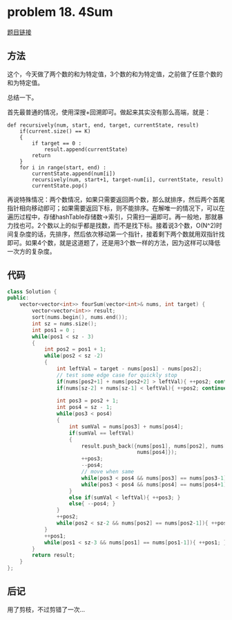 # problem 18. 4Sum

[题目链接](https://leetcode.com/problems/4sum/)

## 方法

这个，今天做了两个数的和为特定值，3个数的和为特定值，之前做了任意个数的和为特定值。

总结一下。

首先最普通的情况，使用深搜+回溯即可。做起来其实没有那么高端，就是：

```
def recursively(num, start, end, target, currentState, result)
    if(current.size() == K)
    {
        if target == 0 :
            result.append(currentState)
        return 
    }
    for i in range(start, end) :
        currentState.append(num[i])
        recursively(num, start+1, target-num[i], currentState, result)
        currentState.pop()
```


再说特殊情况：两个数情况，如果只需要返回两个数，那么就排序，然后两个首尾指针相向移动即可；如果需要返回下标，则不能排序。在解唯一的情况下，可以在遍历过程中，存储hashTable存储数->索引，只需扫一遍即可。再一般地，那就暴力找也可。2个数以上的似乎都是找数，而不是找下标。接着说3个数，O(N^2)时间复杂度的话，先排序，然后依次移动第一个指针，接着剩下两个数就用双指针找即可。如果4个数，就是这道题了，还是用3个数一样的方法，因为这样可以降低一次方的复杂度。

## 代码

```C++
class Solution {
public:
    vector<vector<int>> fourSum(vector<int>& nums, int target) {
        vector<vector<int>> result;
        sort(nums.begin(), nums.end());
        int sz = nums.size();
        int pos1 = 0 ;
        while(pos1 < sz - 3)
        {
            int pos2 = pos1 + 1;
            while(pos2 < sz -2)
            {
                int leftVal = target - nums[pos1] - nums[pos2];
                // test some edge case for quickly stop
                if(nums[pos2+1] + nums[pos2+2] > leftVal){ ++pos2; continue; } // min greater
                if(nums[sz-2] + nums[sz-1] < leftVal){ ++pos2; continue; } // max less
                
                int pos3 = pos2 + 1;
                int pos4 = sz - 1;
                while(pos3 < pos4)
                {
                    int sumVal = nums[pos3] + nums[pos4]; 
                    if(sumVal == leftVal)
                    {
                        result.push_back({nums[pos1], nums[pos2], nums[pos3],
                                          nums[pos4]});
                        ++pos3;
                        --pos4;
                        // move when same
                        while(pos3 < pos4 && nums[pos3] == nums[pos3-1]){ ++pos3; }
                        while(pos3 < pos4 && nums[pos4] == nums[pos4+1]){ --pos4; }
                    }
                    else if(sumVal < leftVal){ ++pos3; }
                    else{ --pos4; }
                }
                ++pos2;
                while(pos2 < sz-2 && nums[pos2] == nums[pos2-1]){ ++pos2; }
            }
            ++pos1;
            while(pos1 < sz-3 && nums[pos1] == nums[pos1-1]){ ++pos1; }
        }
        return result;
    }
};
```

## 后记

用了剪枝，不过剪错了一次... 